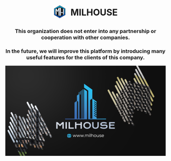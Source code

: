 <h1 align="center">
  <img align="center" src="/assets/img/icons/webIcons/favicon-96x96.png" style="padding: 0 14px 8px 0; max-height: 40px" />MILHOUSE
</h1>

<h3 align="center">This organization does not enter into any partnership or cooperation with other companies.</h3>

<h3 align="center">In the future, we will improve this platform by introducing many useful features for the clients of this company.</h3>

<img align="center" src="/assets/img/other/githubIntro.png"/>
